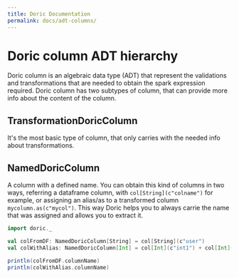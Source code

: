 ```yaml
---
title: Doric Documentation
permalink: docs/adt-columns/
---
```

# Doric column ADT hierarchy
Doric column is an algebraic data type (ADT) that represent the validations and transformations that are needed to obtain the spark expression required.
Doric column has two subtypes of column, that can provide more info about the content of the column.

## TransformationDoricColumn
It's the most basic type of column, that only carries with the needed info about transformations.

## NamedDoricColumn
A column with a defined name. You can obtain this kind of columns in two ways, referring a dataframe column, with `col[String](c"colname")` for example, or assigning an alias/as to a transformed column `mycolumn.as(c"mycol")`.
This way Doric helps you to always carrie the name that was assigned and allows you to extract it.

```scala mdoc
import doric._

val colFromDF: NamedDoricColumn[String] = col[String](c"user")
val colWithAlias: NamedDoricColumn[Int] = col[Int](c"int1") + col[Int](c"int2") as c"newVal"

println(colFromDF.columnName)
println(colWithAlias.columnName)
```
